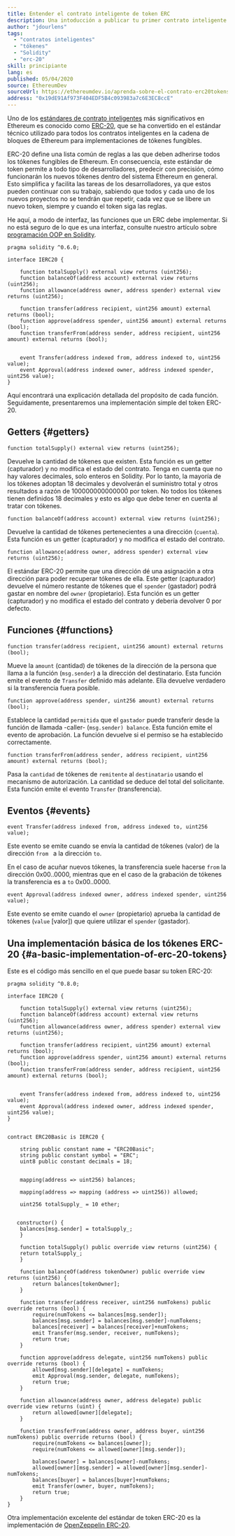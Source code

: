 ```yaml
---
title: Entender el contrato inteligente de token ERC
description: Una intoducción a publicar tu primer contrato inteligente en una red de prueba de Ethereum
author: "jdourlens"
tags:
  - "contratos inteligentes"
  - "tókenes"
  - "Solidity"
  - "erc-20"
skill: principiante
lang: es
published: 05/04/2020
source: EthereumDev
sourceUrl: https://ethereumdev.io/aprenda-sobre-el-contrato-erc20tokens/
address: "0x19dE91Af973F404EDF5B4c093983a7c6E3EC8ccE"
---
```


Uno de los [estándares de contrato inteligentes](/developers/docs/standards/) más significativos en Ethereum es conocido como [ERC-20](/developers/docs/standards/tokens/erc-20/), que se ha convertido en el estándar técnico utilizado para todos los contratos inteligentes en la cadena de bloques de Ethereum para implementaciones de tókenes fungibles.

ERC-20 define una lista común de reglas a las que deben adherirse todos los tókenes fungibles de Ethereum. En consecuencia, este estándar de token permite a todo tipo de desarrolladores, predecir con precisión, cómo funcionarán los nuevos tókenes dentro del sistema Ethereum en general. Esto simplifica y facilita las tareas de los desarrolladores, ya que estos pueden continuar con su trabajo, sabiendo que todos y cada uno de los nuevos proyectos no se tendrán que repetir, cada vez que se libere un nuevo token, siempre y cuando el token siga las reglas.

He aquí, a modo de interfaz, las funciones que un ERC debe implementar. Si no está seguro de lo que es una interfaz, consulte nuestro artículo sobre [programación OOP en Solidity](https://ethereumdev.io/inheritance-in-solidity-contracts-are-classes/).

```solidity
pragma solidity ^0.6.0;

interface IERC20 {

    function totalSupply() external view returns (uint256);
    function balanceOf(address account) external view returns (uint256);
    function allowance(address owner, address spender) external view returns (uint256);

    function transfer(address recipient, uint256 amount) external returns (bool);
    function approve(address spender, uint256 amount) external returns (bool);
    function transferFrom(address sender, address recipient, uint256 amount) external returns (bool);


    event Transfer(address indexed from, address indexed to, uint256 value);
    event Approval(address indexed owner, address indexed spender, uint256 value);
}
```

Aquí encontrará una explicación detallada del propósito de cada función. Seguidamente, presentaremos una implementación simple del token ERC-20.

## Getters {#getters}

```solidity
function totalSupply() external view returns (uint256);
```

Devuelve la cantidad de tókenes que existen. Esta función es un getter (capturador) y no modifica el estado del contrato. Tenga en cuenta que no hay valores decimales, solo enteros en Solidity. Por lo tanto, la mayoría de los tókenes adoptan 18 decimales y devolverán el suministro total y otros resultados a razón de 100000000000000 por token. No todos los tókenes tienen definidos 18 decimales y esto es algo que debe tener en cuenta al tratar con tókenes.

```solidity
function balanceOf(address account) external view returns (uint256);
```

Devuelve la cantidad de tókenes pertenecientes a una dirección (`cuenta`). Esta función es un getter (capturador) y no modifica el estado del contrato.

```solidity
function allowance(address owner, address spender) external view returns (uint256);
```

El estándar ERC-20 permite que una dirección dé una asignación a otra dirección para poder recuperar tókenes de ella. Este getter (capturador) devuelve el número restante de tókenes que el `spender` (gastador) podrá gastar en nombre del `owner` (propietario). Esta función es un getter (capturador) y no modifica el estado del contrato y debería devolver 0 por defecto.

## Funciones {#functions}

```solidity
function transfer(address recipient, uint256 amount) external returns (bool);
```

Mueve la `amount` (cantidad) de tókenes de la dirección de la persona que llama a la función (`msg.sender`) a la dirección del destinatario. Esta función emite el evento de `Transfer` definido más adelante. Ella devuelve verdadero si la transferencia fuera posible.

```solidity
function approve(address spender, uint256 amount) external returns (bool);
```

Establece la cantidad `permitida` que el `gastador` puede transferir desde la función de llamada -caller- (`msg.sender) balance`. Esta función emite el evento de aprobación. La función devuelve si el permiso se ha establecido correctamente.

```solidity
function transferFrom(address sender, address recipient, uint256 amount) external returns (bool);
```

Pasa la `cantidad` de tókenes de `remitente` al `destinatario` usando el mecanismo de autorización. La cantidad se deduce del total del solicitante. Esta función emite el evento `Transfer` (transferencia).

## Eventos {#events}

```solidity
event Transfer(address indexed from, address indexed to, uint256 value);
```

Este evento se emite cuando se envía la cantidad de tókenes (valor) de la dirección `from ` a la dirección `to`.

En el caso de acuñar nuevos tókenes, la transferencia suele hacerse `from` la dirección 0x00..0000, mientras que en el caso de la grabación de tókenes la transferencia es a `to` 0x00..0000.

```solidity
event Approval(address indexed owner, address indexed spender, uint256 value);
```

Este evento se emite cuando el `owner` (propietario) aprueba la cantidad de tókenes (`value` [valor]) que quiere utilizar el `spender` (gastador).

## Una implementación básica de los tókenes ERC-20 {#a-basic-implementation-of-erc-20-tokens}

Este es el código más sencillo en el que puede basar su token ERC-20:

```solidity
pragma solidity ^0.8.0;

interface IERC20 {

    function totalSupply() external view returns (uint256);
    function balanceOf(address account) external view returns (uint256);
    function allowance(address owner, address spender) external view returns (uint256);

    function transfer(address recipient, uint256 amount) external returns (bool);
    function approve(address spender, uint256 amount) external returns (bool);
    function transferFrom(address sender, address recipient, uint256 amount) external returns (bool);


    event Transfer(address indexed from, address indexed to, uint256 value);
    event Approval(address indexed owner, address indexed spender, uint256 value);
}


contract ERC20Basic is IERC20 {

    string public constant name = "ERC20Basic";
    string public constant symbol = "ERC";
    uint8 public constant decimals = 18;


    mapping(address => uint256) balances;

    mapping(address => mapping (address => uint256)) allowed;

    uint256 totalSupply_ = 10 ether;


   constructor() {
    balances[msg.sender] = totalSupply_;
    }

    function totalSupply() public override view returns (uint256) {
    return totalSupply_;
    }

    function balanceOf(address tokenOwner) public override view returns (uint256) {
        return balances[tokenOwner];
    }

    function transfer(address receiver, uint256 numTokens) public override returns (bool) {
        require(numTokens <= balances[msg.sender]);
        balances[msg.sender] = balances[msg.sender]-numTokens;
        balances[receiver] = balances[receiver]+numTokens;
        emit Transfer(msg.sender, receiver, numTokens);
        return true;
    }

    function approve(address delegate, uint256 numTokens) public override returns (bool) {
        allowed[msg.sender][delegate] = numTokens;
        emit Approval(msg.sender, delegate, numTokens);
        return true;
    }

    function allowance(address owner, address delegate) public override view returns (uint) {
        return allowed[owner][delegate];
    }

    function transferFrom(address owner, address buyer, uint256 numTokens) public override returns (bool) {
        require(numTokens <= balances[owner]);
        require(numTokens <= allowed[owner][msg.sender]);

        balances[owner] = balances[owner]-numTokens;
        allowed[owner][msg.sender] = allowed[owner][msg.sender]-numTokens;
        balances[buyer] = balances[buyer]+numTokens;
        emit Transfer(owner, buyer, numTokens);
        return true;
    }
}
```

Otra implementación excelente del estándar de token ERC-20 es la implementación de [OpenZeppelin ERC-20](https://github.com/OpenZeppelin/openzeppelin-contracts/tree/master/contracts/token/ERC20).
